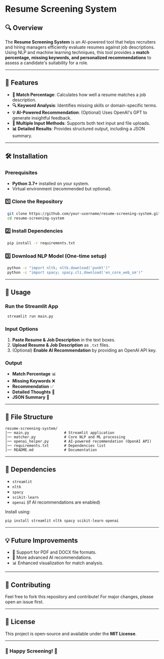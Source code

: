 # Resume Screening System

## 🔍 Overview
The **Resume Screening System** is an AI-powered tool that helps recruiters and hiring managers efficiently evaluate resumes against job descriptions. Using NLP and machine learning techniques, this tool provides a **match percentage, missing keywords, and personalized recommendations** to assess a candidate's suitability for a role.

---

## 🚀 Features
- **🔢 Match Percentage**: Calculates how well a resume matches a job description.
- **🔍 Keyword Analysis**: Identifies missing skills or domain-specific terms.
- **💡 AI-Powered Recommendation**: (Optional) Uses OpenAI's GPT to generate insightful feedback.
- **📄 Multiple Input Methods**: Supports both text input and file uploads.
- **📊 Detailed Results**: Provides structured output, including a JSON summary.

---

## 🛠️ Installation
### Prerequisites
- **Python 3.7+** installed on your system.
- Virtual environment (recommended but optional).

### 1️⃣ Clone the Repository
```sh
 git clone https://github.com/your-username/resume-screening-system.git
 cd resume-screening-system
```

### 2️⃣ Install Dependencies
```sh
 pip install -r requirements.txt
```

### 3️⃣ Download NLP Model (One-time setup)
```sh
 python -c "import nltk; nltk.download('punkt')"
 python -c "import spacy; spacy.cli.download('en_core_web_sm')"
```

---

## 🎯 Usage
### Run the Streamlit App
```sh
 streamlit run main.py
```

### Input Options
1. **Paste Resume & Job Description** in the text boxes.
2. **Upload Resume & Job Description** as `.txt` files.
3. (Optional) **Enable AI Recommendation** by providing an OpenAI API key.

### Output
- **Match Percentage** 📊
- **Missing Keywords** ❌
- **Recommendation** ✅
- **Detailed Thoughts** 📄
- **JSON Summary** 📝

---

## 📂 File Structure
```
resume-screening-system/
│── main.py                # Streamlit application
│── matcher.py             # Core NLP and ML processing
│── openai_helper.py       # AI-powered recommendation (OpenAI API)
│── requirements.txt       # Dependencies list
│── README.md              # Documentation
```

---

## 🧩 Dependencies
- `streamlit`
- `nltk`
- `spacy`
- `scikit-learn`
- `openai` (if AI recommendations are enabled)

Install using:
```sh
pip install streamlit nltk spacy scikit-learn openai
```

---

## 💡 Future Improvements
- 📌 Support for PDF and DOCX file formats.
- 🎯 More advanced AI recommendations.
- 📊 Enhanced visualization for match analysis.

---

## 🤝 Contributing
Feel free to fork this repository and contribute! For major changes, please open an issue first.

---

## 📜 License
This project is open-source and available under the **MIT License**.

---

### 🚀 Happy Screening! 🎯

